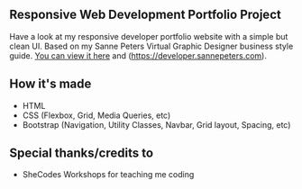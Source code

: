 ## Responsive Web Development Portfolio Project

Have a look at my responsive developer portfolio website with a simple but clean UI. Based on my Sanne Peters Virtual Graphic Designer business style guide.
[You can view it here](https://portfolio-project-092021.netlify.app) and (https://developer.sannepeters.com).

## How it's made

- HTML
- CSS (Flexbox, Grid, Media Queries, etc)
- Bootstrap (Navigation, Utility Classes, Navbar, Grid layout, Spacing, etc)

## Special thanks/credits to 
- SheCodes Workshops for teaching me coding
